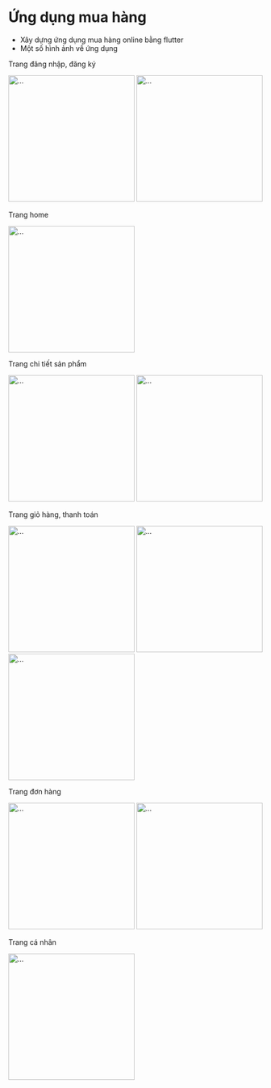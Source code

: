 # Ứng dụng mua hàng
- Xây dựng ứng dụng mua hàng online bằng flutter
- Một số hình ảnh về ứng dụng

Trang đăng nhập, đăng ký

<img src="https://user-images.githubusercontent.com/67129884/176087212-c6930144-8649-4faf-8648-a1cfcf0cf22f.png" alt="..." width="250" /> <img src="https://user-images.githubusercontent.com/67129884/176087800-7b7fcec5-2c17-4e4f-9d47-08dfd6c00965.png" alt="..." width="250" />

Trang home

<img src="https://user-images.githubusercontent.com/67129884/176087619-ea7b6fbb-616e-4b6e-ade2-b9c168d059f2.png" alt="..." width="250" />

Trang chi tiết sản phẩm

<img src="https://user-images.githubusercontent.com/67129884/176088033-91f20a53-cab7-4f10-9fab-461f706a7178.png" alt="..." width="250" /> <img src="https://user-images.githubusercontent.com/67129884/176088038-b32269af-be3f-4fbc-95f5-9596d8b4e5e6.png" alt="..." width="250" />

Trang giỏ hàng, thanh toán

<img src="https://user-images.githubusercontent.com/67129884/176088203-25cb3108-3c22-4232-bdb5-01323d7fa72c.png" alt="..." width="250" /> <img src="https://user-images.githubusercontent.com/67129884/176088226-8f23e48d-49bc-45b2-8b37-8574c514df63.png" alt="..." width="250" /> <img src="https://user-images.githubusercontent.com/67129884/176088235-03f77f53-9b65-4c0a-93f7-90017e5b0add.png" alt="..." width="250" />

Trang đơn hàng

<img src="https://user-images.githubusercontent.com/67129884/176088496-9bf3a354-610f-433b-94ec-ea54d65d4b25.png" alt="..." width="250" />  <img src="https://user-images.githubusercontent.com/67129884/176088515-845e82a1-d9a5-4449-aee4-15806313de2d.png" alt="..." width="250" /> 

Trang cá nhân

<img src="https://user-images.githubusercontent.com/67129884/176088610-fa5b3fe5-18cc-470f-9619-fcb21ce466fa.png" alt="..." width="250" /> 
